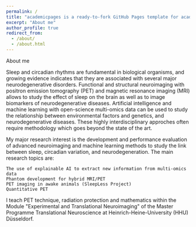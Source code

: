 ```yaml
---
permalink: /
title: "academicpages is a ready-to-fork GitHub Pages template for academic personal websites"
excerpt: "About me"
author_profile: true
redirect_from: 
  - /about/
  - /about.html
---
```


About me

Sleep and circadian rhythms are fundamental in biological organisms, and growing evidence indicates that they are associated with several major neurodegenerative disorders. Functional and structural neuroimaging with positron emission tomography (PET) and magnetic resonance imaging (MRI) allows to study the effect of sleep on the brain as well as to image biomarkers of neurodegenerative diseases. Artificial intelligence and machine learning with open-science multi-omics data can be used to study the relationship between environmental factors and genetics, and neurodegenerative diseases. These highly interdisciplinary approches often require methodology which goes beyond the state of the art.

My major research interest is the development and performance evaluation of advanced neuroimaging and machine learning methods to study the link between sleep, circadian variation, and neurodegeneration. The main research topics are:

    The use of explainable AI to extract new information from multi-omics data
    Phantom development for hybrid MRI/PET
    PET imaging in awake animals (SleepLess Project)
    Quantitative PET


I teach PET technique, radiation protection and mathematics within the Module "Experimental and Translational Neuroimaging" of the Master Programme Translational Neuroscience at Heinrich-Heine-University (HHU) Düsseldorf.
